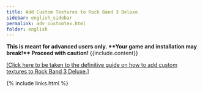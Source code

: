 ```yaml
---
title: Add Custom Textures to Rock Band 3 Deluxe
sidebar: english_sidebar
permalink: adv_customtex.html
folder: english
---
```


<div markdown="span" class="alert alert-danger" role="alert"><i class="fa fa-exclamation-circle"></i> <b>This is meant for advanced users only. **Your game and installation may break!** Proceed with caution! </b> {{include.content}}</div>

[[Click here to be taken to the definitive guide on how to add custom textures to Rock Band 3 Deluxe.]](https://docs.google.com/document/d/1ELUI8Q2W7PH9tdugeKnsjhqa-IH3T-oy6uGTDY_8z30/)

{% include links.html %}